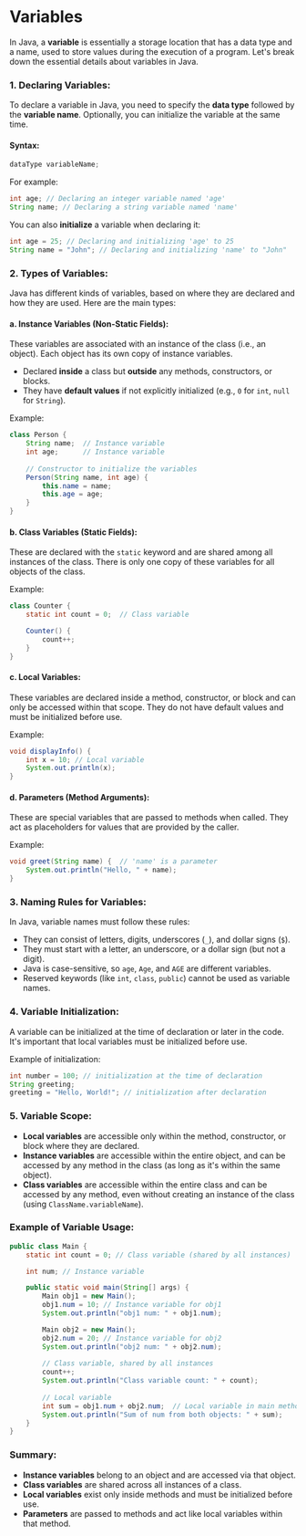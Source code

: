 # Variables
In Java, a **variable** is essentially a storage location that has a data type and a name, used to store values during the execution of a program. Let's break down the essential details about variables in Java.

### 1. **Declaring Variables**:
To declare a variable in Java, you need to specify the **data type** followed by the **variable name**. Optionally, you can initialize the variable at the same time.

#### Syntax:
```java
dataType variableName;
```

For example:
```java
int age; // Declaring an integer variable named 'age'
String name; // Declaring a string variable named 'name'
```

You can also **initialize** a variable when declaring it:
```java
int age = 25; // Declaring and initializing 'age' to 25
String name = "John"; // Declaring and initializing 'name' to "John"
```

### 2. **Types of Variables**:
Java has different kinds of variables, based on where they are declared and how they are used. Here are the main types:

#### a. **Instance Variables (Non-Static Fields)**:
These variables are associated with an instance of the class (i.e., an object). Each object has its own copy of instance variables.

- Declared **inside** a class but **outside** any methods, constructors, or blocks.
- They have **default values** if not explicitly initialized (e.g., `0` for `int`, `null` for `String`).

Example:
```java
class Person {
    String name;  // Instance variable
    int age;      // Instance variable
    
    // Constructor to initialize the variables
    Person(String name, int age) {
        this.name = name;
        this.age = age;
    }
}
```

#### b. **Class Variables (Static Fields)**:
These are declared with the `static` keyword and are shared among all instances of the class. There is only one copy of these variables for all objects of the class.

Example:
```java
class Counter {
    static int count = 0;  // Class variable

    Counter() {
        count++;
    }
}
```

#### c. **Local Variables**:
These variables are declared inside a method, constructor, or block and can only be accessed within that scope. They do not have default values and must be initialized before use.

Example:
```java
void displayInfo() {
    int x = 10; // Local variable
    System.out.println(x);
}
```

#### d. **Parameters (Method Arguments)**:
These are special variables that are passed to methods when called. They act as placeholders for values that are provided by the caller.

Example:
```java
void greet(String name) {  // 'name' is a parameter
    System.out.println("Hello, " + name);
}
```

### 3. **Naming Rules for Variables**:
In Java, variable names must follow these rules:
- They can consist of letters, digits, underscores (`_`), and dollar signs (`$`).
- They must start with a letter, an underscore, or a dollar sign (but not a digit).
- Java is case-sensitive, so `age`, `Age`, and `AGE` are different variables.
- Reserved keywords (like `int`, `class`, `public`) cannot be used as variable names.

### 4. **Variable Initialization**:
A variable can be initialized at the time of declaration or later in the code. It's important that local variables must be initialized before use.

Example of initialization:
```java
int number = 100; // initialization at the time of declaration
String greeting;
greeting = "Hello, World!"; // initialization after declaration
```

### 5. **Variable Scope**:
- **Local variables** are accessible only within the method, constructor, or block where they are declared.
- **Instance variables** are accessible within the entire object, and can be accessed by any method in the class (as long as it's within the same object).
- **Class variables** are accessible within the entire class and can be accessed by any method, even without creating an instance of the class (using `ClassName.variableName`).

### Example of Variable Usage:

```java
public class Main {
    static int count = 0; // Class variable (shared by all instances)

    int num; // Instance variable

    public static void main(String[] args) {
        Main obj1 = new Main();
        obj1.num = 10; // Instance variable for obj1
        System.out.println("obj1 num: " + obj1.num);

        Main obj2 = new Main();
        obj2.num = 20; // Instance variable for obj2
        System.out.println("obj2 num: " + obj2.num);
        
        // Class variable, shared by all instances
        count++;
        System.out.println("Class variable count: " + count);
        
        // Local variable
        int sum = obj1.num + obj2.num;  // Local variable in main method
        System.out.println("Sum of num from both objects: " + sum);
    }
}
```

### Summary:
- **Instance variables** belong to an object and are accessed via that object.
- **Class variables** are shared across all instances of a class.
- **Local variables** exist only inside methods and must be initialized before use.
- **Parameters** are passed to methods and act like local variables within that method.

